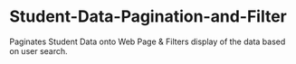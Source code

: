 # Student-Data-Pagination-and-Filter
 Paginates Student Data onto Web Page & Filters display of the data based on user search.
